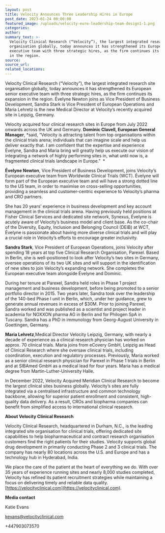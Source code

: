 ```yaml
---
layout: post
title: Velocity Announces Three Leadership Hires in Europe
post_date: 2023-01-24 00:00:00
featured_image: /uploads/velocity-euro-leadership-team-design1-1.png
categories:
author:
summary_text: >-
  Velocity Clinical Research (“Velocity”), the largest integrated research site
  organisation globally, today announces it has strengthened its European senior
  executive team with three strategic hires, as the firm continues its expansion
  in the region.
source:
source_url:
related_locations:
---
```

Velocity Clinical Research (“Velocity”), the largest integrated research site organisation globally, today announces it has strengthened its European senior executive team with three strategic hires, as the firm continues its expansion in the region. Évelyne Newton joins as Vice President of Business Development, Sandra Stark is Vice President of European Operations and Maria Lehretz is the new Medical Director at Velocity’s recently acquired site in Leipzig, Germany.

Velocity acquired four clinical research sites in Europe from July 2022 onwards across the UK and Germany. **Dominic Clavell, European General Manager**, *said, “Velocity is attracting talent from top organisations within the clinical trials arena; individuals that can imagine scale and help us deliver exactly that. I am confident that the expertise and experience Évelyne, Sandra and Maria bring will greatly help us execute our vision of integrating a network of highly performing sites in, what until now is, a fragmented clinical trials landscape in Europe.”&nbsp; *

**Évelyne Newton**, Vice President of Business Development, joins Velocity’s European executive team from Worldwide Clinical Trials (WCT). Évelyne will form part of the European executive team and will have a strong dotted line to the US team, in order to maximise on cross-selling opportunities, providing a seamless and customer-centric experience to Velocity’s pharma and CRO partners.

She has 20 years’ experience in business development and key account management in the clinical trials arena. Having previously held positions at Fisher Clinical Services and dedicated site network, Synexus, Évelyne is acutely aware of Velocity’s business model and client base. As the co-chair of the Diversity, Equity, Inclusion and Belonging Council (DEIB) at WCT, Évelyne is passionate about having more diverse clinical trials and will play a crucial role in Velocity’s efforts to encourage greater inclusivity.

**Sandra Stark**, Vice President of European Operations, joins Velocity after spending 18 years at top five Clinical Research Organisation, Parexel. Based in Berlin, she is well-positioned to look after Velocity’s two sites in Germany, oversee operations of its two UK sites and will support in the identification of new sites to join Velocity’s expanding network. She completes the European executive team alongside Évelyne and Dominic.

During her tenure at Parexel, Sandra held roles in Phase 1 project management and business development, before being promoted to a senior portfolio director in 2015. Two years later, Sandra took over the leadership of the 140-bed Phase I unit in Berlin, which, under her guidance, grew to generate annual revenues in excess of $30M. Prior to joining Parexel, Sandra worked and was published as a scientist and project leader in academia for NOXXON pharma AG in Berlin and for Philogen SpA in Tuscany. Sandra has a PhD in immunology from Georg-August University in Goettingen, Germany. &nbsp; &nbsp;&nbsp;

**Maria Lehretz**,Medical Director Velocity Leipzig, Germany, with nearly a decade of experience as a clinical research physician has worked on approx. 70 clinical trials. Maria joins from eCovery GmbH, Leipzig as Head of Clinical Research where she oversaw clinical trials, including coordination, execution and regulatory processes. Previously, Maria worked as a senior clinical research physician for Parexel in Phase 1 trials in Berlin and at SIBAmed GmbH as a medical lead for four years. Maria has a medical degree from Martin-Luther-University Halle.

In December 2022, Velocity Acquired Meridian Clinical Research to become the largest clinical sites business globally. Velocity’s sites are fully integrated via a centralised infrastructure and common technology backbone, allowing for superior patient enrollment and consistent, high-quality data delivery. As a result, CROs and biopharma companies can benefit from simplified access to international clinical research.

**About Velocity Clinical Research**

Velocity Clinical Research, headquartered in Durham, N.C., is the leading integrated site organisation for clinical trials, offering dedicated site capabilities to help biopharmaceutical and contract research organisation customers find the right patients for their studies. Velocity supports global drug development in primarily conducting Phase 2 and 3 clinical trials. The company has nearly 80 locations across the U.S. and Europe and has a technology hub in Hyderabad, India.

We place the care of the patient at the heart of everything we do. With over 35 years of experience running sites and nearly 8,000 studies completed, Velocity has refined its patient recruitment strategies while maintaining a focus on delivering timely and reliable data quality. [https://velocityclinical.com](https://velocityclinical.com).

**Media contact**

Katie Evans

[kevans@velocityclinical.com](mailto:kevans@velocityclinical.com)

\+447903073570